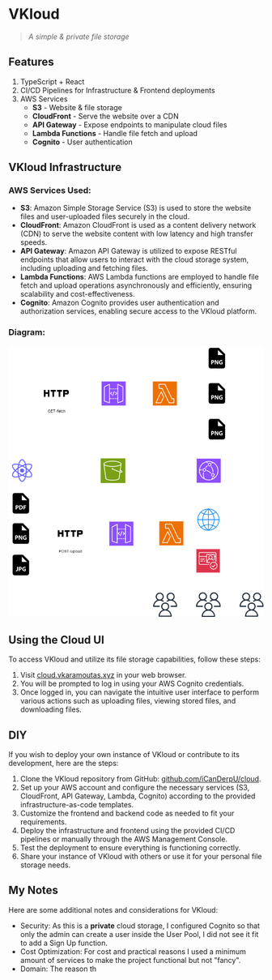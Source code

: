 # VKloud
> *A simple & private file storage*

## Features
1. TypeScript + React
2. CI/CD Pipelines for Infrastructure & Frontend deployments
3. AWS Services
    - **S3** - Website & file storage
    - **CloudFront** - Serve the website over a CDN
    - **API Gateway** - Expose endpoints to manipulate cloud files
    - **Lambda Functions** - Handle file fetch and upload
    - **Cognito** - User authentication

## VKloud Infrastructure

### AWS Services Used:
- **S3**: Amazon Simple Storage Service (S3) is used to store the website files and user-uploaded files securely in the cloud.
- **CloudFront**: Amazon CloudFront is used as a content delivery network (CDN) to serve the website content with low latency and high transfer speeds.
- **API Gateway**: Amazon API Gateway is utilized to expose RESTful endpoints that allow users to interact with the cloud storage system, including uploading and fetching files.
- **Lambda Functions**: AWS Lambda functions are employed to handle file fetch and upload operations asynchronously and efficiently, ensuring scalability and cost-effectiveness.
- **Cognito**: Amazon Cognito provides user authentication and authorization services, enabling secure access to the VKloud platform.

### Diagram:
![alt text](https://github.com/iCanDerpU/cloud/blob/main/images/vkloud-infra.png "VKloud infrastracture")

## Using the Cloud UI

To access VKloud and utilize its file storage capabilities, follow these steps:

1. Visit [cloud.vkaramoutas.xyz](https://cloud.vkaramoutas.xyz) in your web browser.
2. You will be prompted to log in using your AWS Cognito credentials.
3. Once logged in, you can navigate the intuitive user interface to perform various actions such as uploading files, viewing stored files, and downloading files.

## DIY

If you wish to deploy your own instance of VKloud or contribute to its development, here are the steps:

1. Clone the VKloud repository from GitHub: [github.com/iCanDerpU/cloud](https://github.com/iCanDerpU/cloud).
2. Set up your AWS account and configure the necessary services (S3, CloudFront, API Gateway, Lambda, Cognito) according to the provided infrastructure-as-code templates.
3. Customize the frontend and backend code as needed to fit your requirements.
4. Deploy the infrastructure and frontend using the provided CI/CD pipelines or manually through the AWS Management Console.
5. Test the deployment to ensure everything is functioning correctly.
6. Share your instance of VKloud with others or use it for your personal file storage needs.

## My Notes

Here are some additional notes and considerations for VKloud:

- Security: As this is a **private** cloud storage, I configured Cognito so that only the admin can create a user inside the User Pool, I did not see it fit to add a Sign Up function.
- Cost Optimization: For cost and practical reasons I used a minimum amount of services to make the project functional but not "fancy".
- Domain: The reason th
